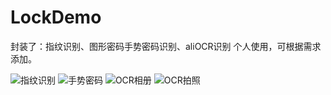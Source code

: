 # LockDemo
封装了：指纹识别、图形密码手势密码识别、aliOCR识别
个人使用，可根据需求添加。



![指纹识别]('https://github.com/wzx54321/LockDemo/tree/master/imgs/take1.gif')
![手势密码]('https://github.com/wzx54321/LockDemo/tree/master/imgs/take2.gif')
![OCR相册]('https://github.com/wzx54321/LockDemo/tree/master/imgs/take0.gif')
![OCR拍照]('https://github.com/wzx54321/LockDemo/tree/master/imgs/take.gif')

